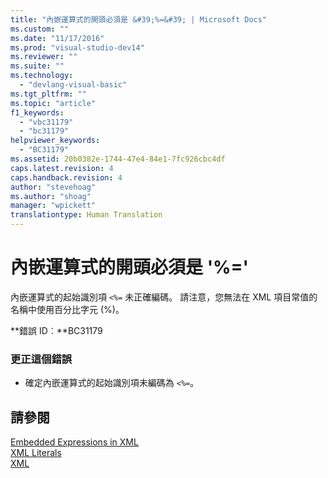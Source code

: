 ```yaml
---
title: "內嵌運算式的開頭必須是 &#39;%=&#39; | Microsoft Docs"
ms.custom: ""
ms.date: "11/17/2016"
ms.prod: "visual-studio-dev14"
ms.reviewer: ""
ms.suite: ""
ms.technology: 
  - "devlang-visual-basic"
ms.tgt_pltfrm: ""
ms.topic: "article"
f1_keywords: 
  - "vbc31179"
  - "bc31179"
helpviewer_keywords: 
  - "BC31179"
ms.assetid: 20b0382e-1744-47e4-84e1-7fc926cbc4df
caps.latest.revision: 4
caps.handback.revision: 4
author: "stevehoag"
ms.author: "shoag"
manager: "wpickett"
translationtype: Human Translation
---
```

# 內嵌運算式的開頭必須是 &#39;%=&#39;
內嵌運算式的起始識別項 `<%=` 未正確編碼。 請注意，您無法在 XML 項目常值的名稱中使用百分比字元 \(%\)。  
  
 **錯誤 ID︰**BC31179  
  
### 更正這個錯誤  
  
-   確定內嵌運算式的起始識別項未編碼為 `<%=`。  
  
## 請參閱  
 [Embedded Expressions in XML](../../visual-basic/programming-guide/language-features/xml/embedded-expressions-in-xml.md)   
 [XML Literals](../../visual-basic/language-reference/xml-literals/index.md)   
 [XML](../../visual-basic/programming-guide/language-features/xml/index.md)